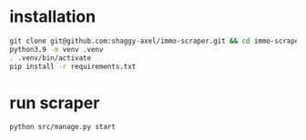 # installation
```bash
git clone git@github.com:shaggy-axel/immo-scraper.git && cd immo-scraper
python3.9 -m venv .venv
. .venv/bin/activate
pip install -r requirements.txt
```

# run scraper
```
python src/manage.py start
```